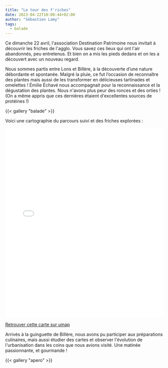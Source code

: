 ```yaml
---
title: "Le tour des f'riches"
date: 2023-04-22T10:00:44+02:00
author: "Sébastien Lamy"
tags:
  - balade
---
```


Ce dimanche 22 avril, l'association Destination Patrimoine nous invitait à découvrir les friches de l'agglo. Vous savez ces lieux qui ont l'air abandonnés, peu entretenus. Et bien on a mis les pieds dedans et on les a découvert avec un nouveau regard.

Nous sommes partis entre Lons et Billère, à la découverte d’une nature débordante et spontanée. Malgré la pluie, ce fut l’occasion de reconnaître des plantes mais aussi de les transformer en délicieuses tartinades et omelettes ! Émilie Échavé nous accompagnait pour la reconnaissance et la dégustation des plantes. Nous n'avons plus peur des ronces et des orties ! (On a même appris que ces dernières étaient d'excellentes sources de protéines !)

{{< gallery "balade" >}}

Voici une cartographie du parcours suivi et des friches explorées :

<iframe width="100%" height="600px" frameborder="0" allowfullscreen src="//umap.openstreetmap.fr/fr/map/decouverte-des-friches_905688?scaleControl=true&miniMap=false&scrollWheelZoom=false&zoomControl=true&allowEdit=false&moreControl=true&searchControl=null&tilelayersControl=null&embedControl=null&datalayersControl=null&onLoadPanel=undefined&captionBar=false"></iframe>
<p><a href="//umap.openstreetmap.fr/fr/map/decouverte-des-friches_905688">Retrouver cette carte sur umap</a></p>


Arrivés à la guinguette de Billère, nous avons pu participer aux préparations culinaires, mais aussi étudier des cartes et observer l'évolution de l'urbanisation dans les coins que nous avions visité. Une matinée passionnante, et gourmande !

{{< gallery "apero" >}}
